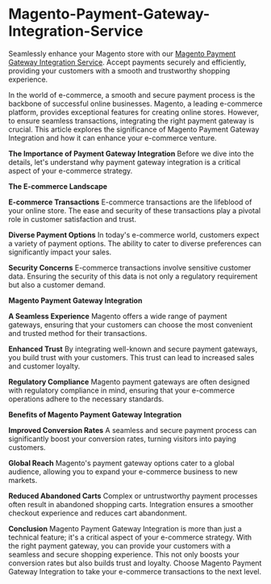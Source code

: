 # Magento-Payment-Gateway-Integration-Service
Seamlessly enhance your Magento store with our [Magento Payment Gateway Integration Service](https://www.milople.com/magento-payment-gateway-integration-service.html). Accept payments securely and efficiently, providing your customers with a smooth and trustworthy shopping experience.

In the world of e-commerce, a smooth and secure payment process is the backbone of successful online businesses. Magento, a leading e-commerce platform, provides exceptional features for creating online stores. However, to ensure seamless transactions, integrating the right payment gateway is crucial. This article explores the significance of Magento Payment Gateway Integration and how it can enhance your e-commerce venture.

**The Importance of Payment Gateway Integration**
Before we dive into the details, let's understand why payment gateway integration is a critical aspect of your e-commerce strategy.

**The E-commerce Landscape**

**E-commerce Transactions** 
E-commerce transactions are the lifeblood of your online store. The ease and security of these transactions play a pivotal role in customer satisfaction and trust.

**Diverse Payment Options**
In today's e-commerce world, customers expect a variety of payment options. The ability to cater to diverse preferences can significantly impact your sales.

**Security Concerns**
E-commerce transactions involve sensitive customer data. Ensuring the security of this data is not only a regulatory requirement but also a customer demand.

**Magento Payment Gateway Integration**

**A Seamless Experience**
Magento offers a wide range of payment gateways, ensuring that your customers can choose the most convenient and trusted method for their transactions.

**Enhanced Trust** 
By integrating well-known and secure payment gateways, you build trust with your customers. This trust can lead to increased sales and customer loyalty.

**Regulatory Compliance**
Magento payment gateways are often designed with regulatory compliance in mind, ensuring that your e-commerce operations adhere to the necessary standards.

**Benefits of Magento Payment Gateway Integration**

**Improved Conversion Rates**
A seamless and secure payment process can significantly boost your conversion rates, turning visitors into paying customers.

**Global Reach**
Magento's payment gateway options cater to a global audience, allowing you to expand your e-commerce business to new markets.

**Reduced Abandoned Carts**
Complex or untrustworthy payment processes often result in abandoned shopping carts. Integration ensures a smoother checkout experience and reduces cart abandonment.

**Conclusion**
Magento Payment Gateway Integration is more than just a technical feature; it's a critical aspect of your e-commerce strategy. With the right payment gateway, you can provide your customers with a seamless and secure shopping experience. This not only boosts your conversion rates but also builds trust and loyalty. Choose Magento Payment Gateway Integration to take your e-commerce transactions to the next level.

